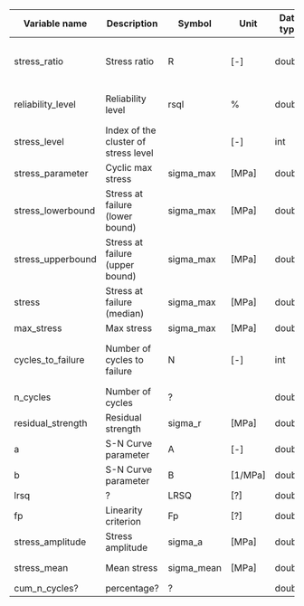 | Variable name        | Description                            | Symbol     | Unit    | Data type | Used in                 |
|----------------------|----------------------------------------|------------|---------|-----------|-------------------------|
| stress_ratio         | Stress ratio                           | R          | [-]     | double    | AGG, SNC, FAF, CYC      |
| reliability_level    | Reliability level                      | rsql       | %       | double    | AGG, SNC, FAF           |
| stress_level         | Index of the cluster of stress level   |            | [-]     | int       | AGG                     |
| stress_parameter     | Cyclic max stress                      | sigma_max  | [MPa]   | double    | AGG, FAF                |
| stress_lowerbound    | Stress at failure (lower bound)        | sigma_max  | [MPa]   | double    | SNC                     |
| stress_upperbound    | Stress at failure (upper bound)        | sigma_max  | [MPa]   | double    | SNC                     |
| stress               | Stress at failure (median)             | sigma_max  | [MPa]   | double    | SNC                     |
| max_stress           | Max stress                             | sigma_max  | [MPa]   | double    | DAS                     |
| cycles_to_failure    | Number of cycles to failure            | N          | [-]     | int       | AGG, SNC, CLD, FAF      |
| n_cycles             | Number of cycles                       | ?          |         | double    | CYC                     |
| residual_strength    | Residual strength                      | sigma_r    | [MPa]   | double    | AGG                     |
| a                    | S-N Curve parameter                    | A          | [-]     | double    | SNC                     |
| b                    | S-N Curve parameter                    | B          | [1/MPa] | double    | SNC                     |
| lrsq                 | ?                                      | LRSQ       | [?]     | double    | SNC                     |
| fp                   | Linearity criterion                    | Fp         | [?]     | double    | SNC                     |
| stress_amplitude     | Stress amplitude                       | sigma_a    | [MPa]   | double    | CLD, CYC                |
| stress_mean          | Mean stress                            | sigma_mean | [MPa]   | double    | CLD, CYC                |
| cum_n_cycles?        | percentage?                            | ?          |         | double    | CYC                     |
